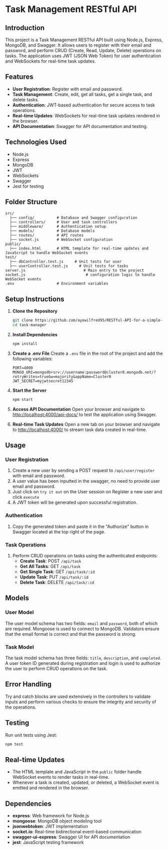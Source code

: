 # Task Management RESTful API

## Introduction
This project is a Task Management RESTful API built using Node.js, Express, MongoDB, and Swagger. It allows users to register with their email and password, and perform CRUD (Create, Read, Update, Delete) operations on tasks. The application uses JWT (JSON Web Token) for user authentication and WebSockets for real-time task updates.

## Features
- **User Registration**: Register with email and password.
- **Task Management**: Create, edit, get all tasks, get a single task, and delete tasks.
- **Authentication**: JWT-based authentication for secure access to task operations.
- **Real-time Updates**: WebSockets for real-time task updates rendered in the browser.
- **API Documentation**: Swagger for API documentation and testing.

## Technologies Used
- Node.js
- Express
- MongoDB
- JWT
- WebSockets
- Swagger
- Jest for testing

## Folder Structure
```
src/
  ├── config/          # Database and Swagger configuration
  ├── controllers/     # User and task controllers
  ├── middleware/      # Authentication setup
  ├── models/          # Database models
  ├── routes/          # API routes
  ├── socket.js        # WebSocket configuration
public/
  ├── index.html       # HTML template for real-time updates and JavaScript to handle WebSocket events
test/
  ├── dbController.test.js     # Unit tests for user
  ├── userController.test.js     # Unit tests for tasks
server.js                          # Main entry to the project
socket.js                           # configuration logic to handle WebSocket events
.env                   # Environment variables
```

## Setup Instructions

1. **Clone the Repository**
   ```bash
   git clone https://github.com/ayowilfred95/RESTful-API-for-a-simple-task-management-system.git
   cd task-manager
   ```

2. **Install Dependencies**
   ```bash
   npm install
   ```

3. **Create a .env File**
   Create a `.env` file in the root of the project and add the following variables:
   ```env
   PORT=4000
   MONGO_URI=mongodb+srv://username:password@cluster0.mongodb.net/?retryWrites=true&w=majority&appName=Cluster0
   JWT_SECRET=myjwtsecret12345
   ```

4. **Start the Server**
   ```bash
   npm start
   ```

5. **Access API Documentation**
   Open your browser and navigate to [http://localhost:4000/api-docs/](http://localhost:4000/api-docs/) to test the application using Swagger.

6. **Real-time Task Updates**
   Open a new tab on your browser and navigate to [http://localhost:4000/](http://localhost:4000/) to stream task data created in real-time.

## Usage

### User Registration
1. Create a new user by sending a POST request to `/api/user/register` with email and password.
2. A user value has been inputted in the swagger, no need to provide user email and password.
3. Just click on `try it out` on the User session on Register a new user and click `execute`
4. A JWT token will be generated upon successful registration.

### Authentication
1. Copy the generated token and paste it in the "Authorize" button in Swagger located at the top right of the page.

### Task Operations
1. Perform CRUD operations on tasks using the authenticated endpoints:
   - **Create Task**: POST `/api/task`
   - **Get All Tasks**: GET `/api/task`
   - **Get Single Task**: GET `/api/task/:id`
   - **Update Task**: PUT `/api/task/:id`
   - **Delete Task**: DELETE `/api/task/:id`


## Models

### User Model
The user model schema has two fields: `email` and `password`, both of which are required. Mongoose is used to connect to MongoDB. Validators ensure that the email format is correct and that the password is strong.

### Task Model
The task model schema has three fields: `title`, `description`, and `completed`. A user token ID generated during registration and login is used to authorize the user to perform CRUD operations on the task.

## Error Handling

Try and catch blocks are used extensively in the controllers to validate inputs and perform various checks to ensure the integrity and security of the operations.

## Testing
Run unit tests using Jest:
```bash
npm test
```

## Real-time Updates
- The HTML template and JavaScript in the `public` folder handle WebSocket events to render tasks in real-time.
- Whenever a task is created, updated, or deleted, a WebSocket event is emitted and rendered in the browser.

## Dependencies
- **express**: Web framework for Node.js
- **mongoose**: MongoDB object modeling tool
- **jsonwebtoken**: JWT implementation
- **socket.io**: Real-time bidirectional event-based communication
- **swagger-ui-express**: Swagger UI for API documentation
- **jest**: JavaScript testing framework


